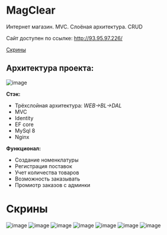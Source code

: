 # MagClear
Интернет магазин. MVC. Слоёная архитектура. CRUD

Сайт доступен по ссылке: http://93.95.97.226/

[Скрины](#скрины)


## Архитектура проекта:
![image](https://github.com/khaydarovR/MagG/assets/95288769/cc193b6f-a220-40cf-a112-a70fda0444bd)

**Стэк:**
- Трёхслойная архитектура: *WEB->BL->DAL*
- MVC
- Identity
- EF core
- MySql 8
- Nginx

**Функционал:**
- Создание номенклатуры
- Регистрация поставок
- Учет количества товаров
- Возможность заказывать
- Промиотр заказов с админки

# Скрины
![image](https://github.com/khaydarovR/MagG/assets/95288769/5b48d168-e4e4-43b8-a18d-c506bfb0c090)
![image](https://github.com/khaydarovR/MagG/assets/95288769/1e56fbae-7495-4c40-b441-4f313af0c276)
![image](https://github.com/khaydarovR/MagG/assets/95288769/6c5ba9d8-507a-4eeb-bb13-2811713f6b73)
![image](https://github.com/khaydarovR/MagG/assets/95288769/7c8ee93b-57c9-46a7-a2a7-b8aefc4ecffd)
![image](https://github.com/khaydarovR/MagG/assets/95288769/e50e3340-857b-444a-98b2-a9a641fbe39d)
![image](https://github.com/khaydarovR/MagG/assets/95288769/f1856380-8d47-439f-90b3-fef45b2c46f7)
![image](https://github.com/khaydarovR/MagG/assets/95288769/8b4c2a6c-af12-4dea-9e39-9e90fb2702d2)




